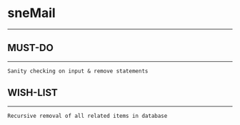 # sneMail
***

## MUST-DO
---
	Sanity checking on input & remove statements

## WISH-LIST
---
	Recursive removal of all related items in database
